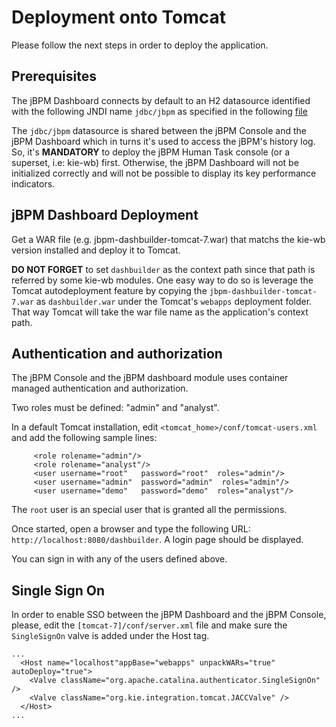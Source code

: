 Deployment onto Tomcat
==========================

Please follow the next steps in order to deploy the application.

Prerequisites
----------------------------------------

The jBPM Dashboard connects by default to an H2 datasource identified with the following JNDI name <code>jdbc/jbpm</code>
as specified in the following [file](https://github.com/droolsjbpm/jbpm-dashboard/blob/master/jbpm-dashboard-distributions/src/main/tomcat7/META-INF/context.xml)

The <code>jdbc/jbpm</code> datasource is shared between the jBPM Console and the jBPM Dashboard which in turns it's used to access
the jBPM's history log. So, it's **MANDATORY** to deploy the jBPM Human Task console (or a superset, i.e: kie-wb) first.
Otherwise, the jBPM Dashboard will not be initialized correctly and will not be possible to display its key performance indicators.

jBPM Dashboard Deployment
---------------------------------------

Get a WAR file (e.g. jbpm-dashbuilder-tomcat-7.war) that matchs the kie-wb version installed and deploy it to Tomcat.

**DO NOT FORGET** to set <code>dashbuilder</code> as the context path since that path is referred by some kie-wb modules.
One easy way to do so is leverage the Tomcat autodeployment feature by copying the <code>jbpm-dashbuilder-tomcat-7.war</code>
as <code>dashbuilder.war</code> under the Tomcat's <code>webapps</code> deployment folder. That way Tomcat will take the war
file name as the application's context path.

Authentication and authorization
---------------------------------

The jBPM Console and the jBPM dashboard module uses container managed authentication and authorization.

Two roles must be defined: "admin" and "analyst".

In a default Tomcat installation, edit <code><tomcat_home>/conf/tomcat-users.xml</code> and add the following sample lines:

         <role rolename="admin"/>
         <role rolename="analyst"/>
         <user username="root"   password="root"  roles="admin"/>
         <user username="admin"  password="admin"  roles="admin"/>
         <user username="demo"   password="demo"  roles="analyst"/>

The <code>root</code> user is an special user that is granted all the permissions.

Once started, open a browser and type the following URL:
<code>http://localhost:8080/dashbuilder</code>. A login page should be displayed.

You can sign in with any of the users defined above.


Single Sign On
---------------------------------

In order to enable SSO between the jBPM Dashboard and the jBPM Console, please, edit the
<code>[tomcat-7]/conf/server.xml</code> file and make sure the <code>SingleSignOn</code> valve is added under the Host tag.

    ...
      <Host name="localhost"appBase="webapps" unpackWARs="true" autoDeploy="true">
        <Valve className="org.apache.catalina.authenticator.SingleSignOn" />
        <Valve className="org.kie.integration.tomcat.JACCValve" />
      </Host>
    ...

